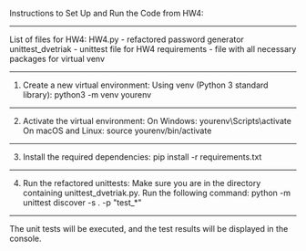 Instructions to Set Up and Run the Code from HW4:

_________________________________________________
List of files for HW4:
HW4.py - refactored password generator
unittest_dvetriak - unittest file for HW4
requirements - file with all necessary packages for virtual venv
_________________________________________________
1) Create a new virtual environment:
   Using venv (Python 3 standard library):
   python3 -m venv yourenv
_________________________________________________

2) Activate the virtual environment:
   On Windows: yourenv\Scripts\activate
   On macOS and Linux: source yourenv/bin/activate
___________________________________________________
3) Install the required dependencies:
   pip install -r requirements.txt
___________________________________________________
4) Run the refactored unittests:
   Make sure you are in the directory containing unittest_dvetriak.py.
   Run the following command: python -m unittest discover -s . -p "test_*"
____________________________________________________________________________
The unit tests will be executed, and the test results will be displayed in the console.


